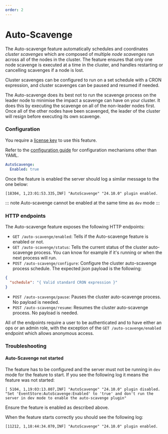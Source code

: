 ```yaml
---
order: 2
---
```


# Auto-Scavenge

<Badge type="info" vertical="middle" text="License Required"/>

The Auto-scavenge feature automatically schedules and coordinates _cluster scavenges_ which are composed of multiple _node scavenges_ run across all of the nodes in the cluster. The feature ensures that only one node scavenge is executed at a time in the cluster, and handles restarting or cancelling scavenges if a node is lost.

Cluster scavenges can be configured to run on a set schedule with a CRON expression, and cluster scavenges can be paused and resumed if needed.

The Auto-scavenge does its best not to run the scavenge process on the leader node to minimise the impact a scavenge can have on your cluster. It does this by executing the scavenge on all of the non-leader nodes first. Once all of the other nodes have been scavenged, the leader of the cluster will resign before executing its own scavenge.

### Configuration

You require a [license key](../quick-start/installation.md#license-keys) to use this feature.

Refer to the [configuration guide](../configuration/README.md) for configuration mechanisms other than YAML.

```yaml
AutoScavenge:
  Enabled: true
```

Once the feature is enabled the server should log a similar message to the one below:

```
[18304, 1,23:01:53.335,INF] "AutoScavenge" "24.10.0" plugin enabled.
```

::: note
Auto-scavenge cannot be enabled at the same time as `dev` mode
:::

### HTTP endpoints

The Auto-scavenge feature exposes the following HTTP endpoints:

* `GET /auto-scavenge/enabled`: Tells if the Auto-scavenge feature is enabled or not.
* `GET /auto-scavenge/status`: Tells the current status of the cluster auto-scavenge process. You can know for example if it's running or when the next process will run.
* `POST /auto-scavenge/configure`: Configure the cluster auto-scavenge process schedule. The expected json payload is the following:
```json
{
  "schedule": "{ Valid standard CRON expression }"
}
```
* `POST /auto-scavenge/pause`: Pauses the cluster auto-scavenge process. No payload is needed.
* `POST /auto-scavenge/resume`: Resumes the cluster auto-scavenge process. No payload is needed.

All of the endpoints require a user to be authenticated and to have either an ops or an admin role, with the exception of the `GET /auto-scavenge/enabled` endpoint which allows anonymous access.

### Troubleshooting

#### Auto-Scavenge not started

The feature has to be configured and the server must not be running in `dev` mode for the feature to start.
If you see the following log it means the feature was not started:

```
[ 5104, 1,19:03:13.807,INF] "AutoScavenge" "24.10.0" plugin disabled. "Set 'EventStore:AutoScavenge:Enabled' to 'true' and don't run the server in dev mode to enable the auto-scavenge plugin"
```

Ensure the feature is enabled as described above.

When the feature starts correctly you should see the following log:

```
[11212, 1,18:44:34.070,INF] "AutoScavenge" "24.10.0" plugin enabled.
```